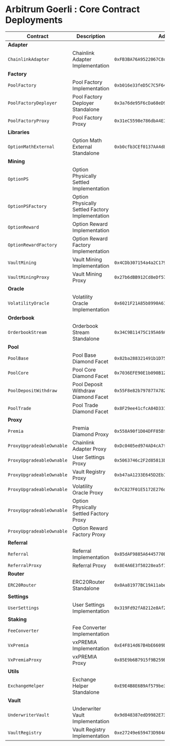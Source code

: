 # Arbitrum Goerli : Core Contract Deployments

| Contract                  | Description                                      | Address                                      |                                                                                     |                                                                                                                                                                             |
| ------------------------- | ------------------------------------------------ | -------------------------------------------- | ----------------------------------------------------------------------------------- | --------------------------------------------------------------------------------------------------------------------------------------------------------------------------- |
| **Adapter**               |                                                  |                                              |                                                                                     |                                                                                                                                                                             |
| `ChainlinkAdapter`        | Chainlink Adapter Implementation                 | `0xFB3BA76A9522067C8cc28b01f270770dDbAF8505` | [🔗](https://goerli.arbiscan.io/address/0xFB3BA76A9522067C8cc28b01f270770dDbAF8505) | [📁](https://github.com/Premian-Labs/premia-v3-contracts-private/blob/8bcc458ae330debbfc8ddcb8d60b96340f642be1/contracts/adapter/chainlink/ChainlinkAdapter.sol)            |
| **Factory**               |                                                  |                                              |                                                                                     |                                                                                                                                                                             |
| `PoolFactory`             | Pool Factory Implementation                      | `0xb016e33feD5C7C5F648d0C5C5048d9cFee078BBE` | [🔗](https://goerli.arbiscan.io/address/0xb016e33feD5C7C5F648d0C5C5048d9cFee078BBE) | [📁](https://github.com/Premian-Labs/premia-v3-contracts-private/blob/04fedbb679f1c9abecb36946075f7b3a1bd2e2f9/contracts/factory/PoolFactory.sol)                           |
| `PoolFactoryDeployer`     | Pool Factory Deployer Standalone                 | `0x3a76de95F6cDa68eD9f0aef1bae6ec11FEDf25a5` | [🔗](https://goerli.arbiscan.io/address/0x3a76de95F6cDa68eD9f0aef1bae6ec11FEDf25a5) |                                                                                                                                                                             |
| `PoolFactoryProxy`        | Pool Factory Proxy                               | `0x31eC5598e786dbA4E1Fb7263016c3ff58Cb3c6b6` | [🔗](https://goerli.arbiscan.io/address/0x31eC5598e786dbA4E1Fb7263016c3ff58Cb3c6b6) |                                                                                                                                                                             |
| **Libraries**             |                                                  |                                              |                                                                                     |                                                                                                                                                                             |
| `OptionMathExternal`      | Option Math External Standalone                  | `0xb0cfb3CEf0137AA4d84115f75744031AaBEd0465` | [🔗](https://goerli.arbiscan.io/address/0xb0cfb3CEf0137AA4d84115f75744031AaBEd0465) | [📁](https://github.com/Premian-Labs/premia-v3-contracts-private/blob/f4a7c9f14a100fcb30d60f26e026be815d33d137/contracts/libraries/OptionMathExternal.sol)                  |
| **Mining**                |                                                  |                                              |                                                                                     |                                                                                                                                                                             |
| `OptionPS`                | Option Physically Settled Implementation         |                                              |                                                                                     |                                                                                                                                                                             |
| `OptionPSFactory`         | Option Physically Settled Factory Implementation |                                              |                                                                                     |                                                                                                                                                                             |
| `OptionReward`            | Option Reward Implementation                     |                                              |                                                                                     |                                                                                                                                                                             |
| `OptionRewardFactory`     | Option Reward Factory Implementation             |                                              |                                                                                     |                                                                                                                                                                             |
| `VaultMining`             | Vault Mining Implementation                      | `0x4CDb307154a4a2C179Db03D2C1b393Cc1502Af15` | [🔗](https://goerli.arbiscan.io/address/0x4CDb307154a4a2C179Db03D2C1b393Cc1502Af15) | [📁](https://github.com/Premian-Labs/premia-v3-contracts-private/blob/f81af4648d7b0ec795a1d1e710b994b98a4d1d18/contracts/mining/vaultMining/VaultMining.sol)                |
| `VaultMiningProxy`        | Vault Mining Proxy                               | `0x27b6dBB912Cd8eDf578e57A09198e59877a27F66` | [🔗](https://goerli.arbiscan.io/address/0x27b6dBB912Cd8eDf578e57A09198e59877a27F66) |                                                                                                                                                                             |
| **Oracle**                |                                                  |                                              |                                                                                     |                                                                                                                                                                             |
| `VolatilityOracle`        | Volatility Oracle Implementation                 | `0x6021F21A85b8990A6145F81F81E1DE66E8645AA8` | [🔗](https://goerli.arbiscan.io/address/0x6021F21A85b8990A6145F81F81E1DE66E8645AA8) | [📁](https://github.com/Premian-Labs/premia-v3-contracts-private/blob/8bcc458ae330debbfc8ddcb8d60b96340f642be1/contracts/oracle/VolatilityOracle.sol)                       |
| **Orderbook**             |                                                  |                                              |                                                                                     |                                                                                                                                                                             |
| `OrderbookStream`         | Orderbook Stream Standalone                      | `0x34C9B11475C195A69A581ED94f5e640b591c485A` | [🔗](https://goerli.arbiscan.io/address/0x34C9B11475C195A69A581ED94f5e640b591c485A) |                                                                                                                                                                             |
| **Pool**                  |                                                  |                                              |                                                                                     |                                                                                                                                                                             |
| `PoolBase`                | Pool Base Diamond Facet                          | `0x82ba288321491b1D759917EB5174C96e719Ed065` | [🔗](https://goerli.arbiscan.io/address/0x82ba288321491b1D759917EB5174C96e719Ed065) | [📁](https://github.com/Premian-Labs/premia-v3-contracts-private/blob/98989dc09a9b4e4374093d080f70663016763f77/contracts/pool/PoolBase.sol)                                 |
| `PoolCore`                | Pool Core Diamond Facet                          | `0x7036EFE90E1b090B120dE741Be0ac1Db40221C3B` | [🔗](https://goerli.arbiscan.io/address/0x7036EFE90E1b090B120dE741Be0ac1Db40221C3B) | [📁](https://github.com/Premian-Labs/premia-v3-contracts-private/blob/98989dc09a9b4e4374093d080f70663016763f77/contracts/pool/PoolCore.sol)                                 |
| `PoolDepositWithdraw`     | Pool Deposit Withdraw Diamond Facet              | `0x55F8e82b797877A78230205fAd67571B4eF9DDEA` | [🔗](https://goerli.arbiscan.io/address/0x55F8e82b797877A78230205fAd67571B4eF9DDEA) | [📁](https://github.com/Premian-Labs/premia-v3-contracts-private/blob/98989dc09a9b4e4374093d080f70663016763f77/contracts/pool/PoolDepositWithdraw.sol)                      |
| `PoolTrade`               | Pool Trade Diamond Facet                         | `0x8F29ee41cfcA84D331d4F04b27ff373f7DBb787f` | [🔗](https://goerli.arbiscan.io/address/0x8F29ee41cfcA84D331d4F04b27ff373f7DBb787f) | [📁](https://github.com/Premian-Labs/premia-v3-contracts-private/blob/98989dc09a9b4e4374093d080f70663016763f77/contracts/pool/PoolTrade.sol)                                |
| **Proxy**                 |                                                  |                                              |                                                                                     |                                                                                                                                                                             |
| `Premia`                  | Premia Diamond Proxy                             | `0x558A90f1D04DFF85BfBEAA3c1300fb2E9CF25f60` | [🔗](https://goerli.arbiscan.io/address/0x558A90f1D04DFF85BfBEAA3c1300fb2E9CF25f60) |                                                                                                                                                                             |
| `ProxyUpgradeableOwnable` | Chainlink Adapter Proxy                          | `0xDc0405ed974AD4cA7f18eE395De627c2C467B1b5` | [🔗](https://goerli.arbiscan.io/address/0xDc0405ed974AD4cA7f18eE395De627c2C467B1b5) |                                                                                                                                                                             |
| `ProxyUpgradeableOwnable` | User Settings Proxy                              | `0x5063746c2F2d85813bD6e23bA1da4BA2621E1c62` | [🔗](https://goerli.arbiscan.io/address/0x5063746c2F2d85813bD6e23bA1da4BA2621E1c62) |                                                                                                                                                                             |
| `ProxyUpgradeableOwnable` | Vault Registry Proxy                             | `0xb47aA1233E645D2Eb15C61069D4f94C61CE8dED4` | [🔗](https://goerli.arbiscan.io/address/0xb47aA1233E645D2Eb15C61069D4f94C61CE8dED4) |                                                                                                                                                                             |
| `ProxyUpgradeableOwnable` | Volatility Oracle Proxy                          | `0x7C827F01E5172E276d9A56E5B7B13D46fC01ddAC` | [🔗](https://goerli.arbiscan.io/address/0x7C827F01E5172E276d9A56E5B7B13D46fC01ddAC) |                                                                                                                                                                             |
| `ProxyUpgradeableOwnable` | Option Physically Settled Factory Proxy          |                                              |                                                                                     |                                                                                                                                                                             |
| `ProxyUpgradeableOwnable` | Option Reward Factory Proxy                      |                                              |                                                                                     |                                                                                                                                                                             |
| **Referral**              |                                                  |                                              |                                                                                     |                                                                                                                                                                             |
| `Referral`                | Referral Implementation                          | `0x85dAF9885A6445770E1205b3C49572D63AaDD15c` | [🔗](https://goerli.arbiscan.io/address/0x85dAF9885A6445770E1205b3C49572D63AaDD15c) | [📁](https://github.com/Premian-Labs/premia-v3-contracts-private/blob/8bcc458ae330debbfc8ddcb8d60b96340f642be1/contracts/referral/Referral.sol)                             |
| `ReferralProxy`           | Referral Proxy                                   | `0x8E4A6E3f50228ea5f18F5db0fd18e70CcA262FCA` | [🔗](https://goerli.arbiscan.io/address/0x8E4A6E3f50228ea5f18F5db0fd18e70CcA262FCA) |                                                                                                                                                                             |
| **Router**                |                                                  |                                              |                                                                                     |                                                                                                                                                                             |
| `ERC20Router`             | ERC20Router Standalone                           | `0x0Aa81977BC19A11abe7eC61016A629f989b85513` | [🔗](https://goerli.arbiscan.io/address/0x0Aa81977BC19A11abe7eC61016A629f989b85513) |                                                                                                                                                                             |
| **Settings**              |                                                  |                                              |                                                                                     |                                                                                                                                                                             |
| `UserSettings`            | User Settings Implementation                     | `0x319Fd92fA8212e8Af283e7079f3FeAD7AaFd3Eb9` | [🔗](https://goerli.arbiscan.io/address/0x319Fd92fA8212e8Af283e7079f3FeAD7AaFd3Eb9) | [📁](https://github.com/Premian-Labs/premia-v3-contracts-private/blob/8bcc458ae330debbfc8ddcb8d60b96340f642be1/contracts/settings/UserSettings.sol)                         |
| **Staking**               |                                                  |                                              |                                                                                     |                                                                                                                                                                             |
| `FeeConverter`            | Fee Converter Implementation                     |                                              |                                                                                     |                                                                                                                                                                             |
| `VxPremia`                | vxPREMIA Implementation                          | `0xE4F814d67B4bE6609bB82d53D5BaCc151DA2Dde5` | [🔗](https://goerli.arbiscan.io/address/0xE4F814d67B4bE6609bB82d53D5BaCc151DA2Dde5) | [📁](https://github.com/Premian-Labs/premia-v3-contracts-private/blob/8bcc458ae330debbfc8ddcb8d60b96340f642be1/contracts/staking/VxPremia.sol)                              |
| `VxPremiaProxy`           | vxPREMIA Proxy                                   | `0x85E9b6B7915f9B259Ba0C54AEF2818F278c284d8` | [🔗](https://goerli.arbiscan.io/address/0x85E9b6B7915f9B259Ba0C54AEF2818F278c284d8) |                                                                                                                                                                             |
| **Utils**                 |                                                  |                                              |                                                                                     |                                                                                                                                                                             |
| `ExchangeHelper`          | Exchange Helper Standalone                       | `0xE9E4B8E6B9Af579be3025B7f09d84375E98A0064` | [🔗](https://goerli.arbiscan.io/address/0xE9E4B8E6B9Af579be3025B7f09d84375E98A0064) |                                                                                                                                                                             |
| **Vault**                 |                                                  |                                              |                                                                                     |                                                                                                                                                                             |
| `UnderwriterVault`        | Underwriter Vault Implementation                 | `0x9d848387edD9982E73869f512bEcee5FC32994bB` | [🔗](https://goerli.arbiscan.io/address/0x9d848387edD9982E73869f512bEcee5FC32994bB) | [📁](https://github.com/Premian-Labs/premia-v3-contracts-private/blob/98989dc09a9b4e4374093d080f70663016763f77/contracts/vault/strategies/underwriter/UnderwriterVault.sol) |
| `VaultRegistry`           | Vault Registry Implementation                    | `0xe27249e659473D984A7e3B341491Ba144b39bCD3` | [🔗](https://goerli.arbiscan.io/address/0xe27249e659473D984A7e3B341491Ba144b39bCD3) | [📁](https://github.com/Premian-Labs/premia-v3-contracts-private/blob/98989dc09a9b4e4374093d080f70663016763f77/contracts/vault/VaultRegistry.sol)                           |

